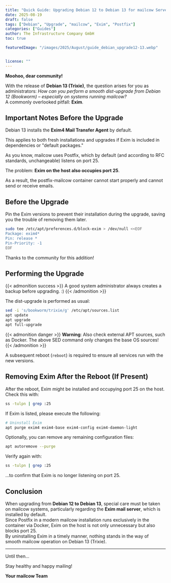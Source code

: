 ```yaml
---
title: "Quick Guide: Upgrading Debian 12 to Debian 13 for mailcow Servers"
date: 2025-08-19
draft: false
tags: ["Debian", "Upgrade", "mailcow", "Exim", "Postfix"]
categories: ["Guides"]
author: The Infrastructure Company GmbH
toc: true

featuredImage: "/images/2025/August/guide_debian_upgrade12-13.webp"


license: ""
---
```


**Moohoo, dear community!**

With the release of **Debian 13 (Trixie)**, the question arises for you as administrators: *How can you perform a smooth dist-upgrade from Debian 12 (Bookworm) – especially on systems running mailcow?*  
A commonly overlooked pitfall: **Exim**.

<!--more-->

## Important Notes Before the Upgrade
Debian 13 installs the **Exim4 Mail Transfer Agent** by default. 

This applies to both fresh installations and upgrades if Exim is included in dependencies or "default packages."

As you know, mailcow uses Postfix, which by default (and according to RFC standards, unchangeable) listens on port 25.

The problem: **Exim on the host also occupies port 25**. 

As a result, the postfix-mailcow container cannot start properly and cannot send or receive emails.

## Before the Upgrade

Pin the Exim versions to prevent their installation during the upgrade, saving you the trouble of removing them later.

```bash
sudo tee /etc/apt/preferences.d/block-exim > /dev/null <<EOF
Package: exim4*
Pin: release *
Pin-Priority: -1
EOF
```

Thanks to the community for this addition!

## Performing the Upgrade

{{< admonition success >}}
A good system administrator always creates a backup before upgrading. :)
{{< /admonition >}}

The dist-upgrade is performed as usual:

```bash
sed -i 's/bookworm/trixie/g' /etc/apt/sources.list
apt update
apt upgrade
apt full-upgrade
```

{{< admonition danger >}}
**Warning**: Also check external APT sources, such as Docker. The above SED command only changes the base OS sources!
{{< /admonition >}}

A subsequent reboot (`reboot`) is required to ensure all services run with the new versions.

## Removing Exim After the Reboot (If Present)
After the reboot, Exim might be installed and occupying port 25 on the host.  
Check this with:

```bash
ss -tulpn | grep :25
```

If Exim is listed, please execute the following:

```bash
# Uninstall Exim
apt purge exim4 exim4-base exim4-config exim4-daemon-light
```

Optionally, you can remove any remaining configuration files:

```bash
apt autoremove --purge
```

Verify again with:

```bash
ss -tulpn | grep :25
```

...to confirm that Exim is no longer listening on port 25.

## Conclusion
When upgrading from **Debian 12 to Debian 13**, special care must be taken on mailcow systems, particularly regarding the **Exim mail server**, which is installed by default.  
Since Postfix in a modern mailcow installation runs exclusively in the container via Docker, Exim on the host is not only unnecessary but also blocks port 25.  
By uninstalling Exim in a timely manner, nothing stands in the way of smooth mailcow operation on Debian 13 (Trixie).

---

Until then...

Stay healthy and happy mailing!

**Your mailcow Team**
